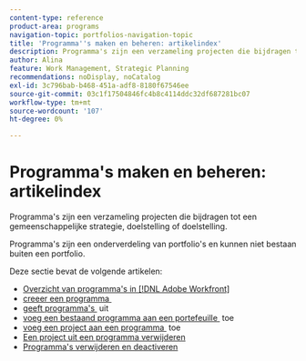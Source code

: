 ```yaml
---
content-type: reference
product-area: programs
navigation-topic: portfolios-navigation-topic
title: 'Programma''s maken en beheren: artikelindex'
description: Programma's zijn een verzameling projecten die bijdragen tot een gemeenschappelijke strategie, doelstelling of doelstelling. Programma's zijn een onderverdeling van portfolio's en kunnen niet bestaan buiten een portfolio.
author: Alina
feature: Work Management, Strategic Planning
recommendations: noDisplay, noCatalog
exl-id: 3c796bab-b468-451a-adf8-8180f67546ee
source-git-commit: 03c1f17504846fc4b8c4114ddc32df687281bc07
workflow-type: tm+mt
source-wordcount: '107'
ht-degree: 0%

---
```


# Programma&#39;s maken en beheren: artikelindex

Programma&#39;s zijn een verzameling projecten die bijdragen tot een gemeenschappelijke strategie, doelstelling of doelstelling.

Programma&#39;s zijn een onderverdeling van portfolio&#39;s en kunnen niet bestaan buiten een portfolio.

Deze sectie bevat de volgende artikelen:

* [Overzicht van programma&#39;s in  [!DNL Adobe Workfront]](/help/quicksilver/manage-work/portfolios/create-and-manage-programs/programs-overview.md)
* [&#x200B; creeer een programma &#x200B;](../../../manage-work/portfolios/create-and-manage-programs/create-program.md)
* [&#x200B; geeft programma&#39;s &#x200B;](../../../manage-work/portfolios/create-and-manage-programs/edit-programs.md) uit
* [&#x200B; voeg een bestaand programma aan een portefeuille &#x200B;](../../../manage-work/portfolios/create-and-manage-programs/move-program.md) toe
* [&#x200B; voeg een project aan een programma &#x200B;](../../../manage-work/portfolios/create-and-manage-programs/add-project-to-program.md) toe
* [Een project uit een programma verwijderen](../../../manage-work/portfolios/create-and-manage-programs/remove-project-from-program.md)
* [Programma&#39;s verwijderen en deactiveren](/help/quicksilver/manage-work/portfolios/create-and-manage-programs/delete-and-deactivate-programs.md)
